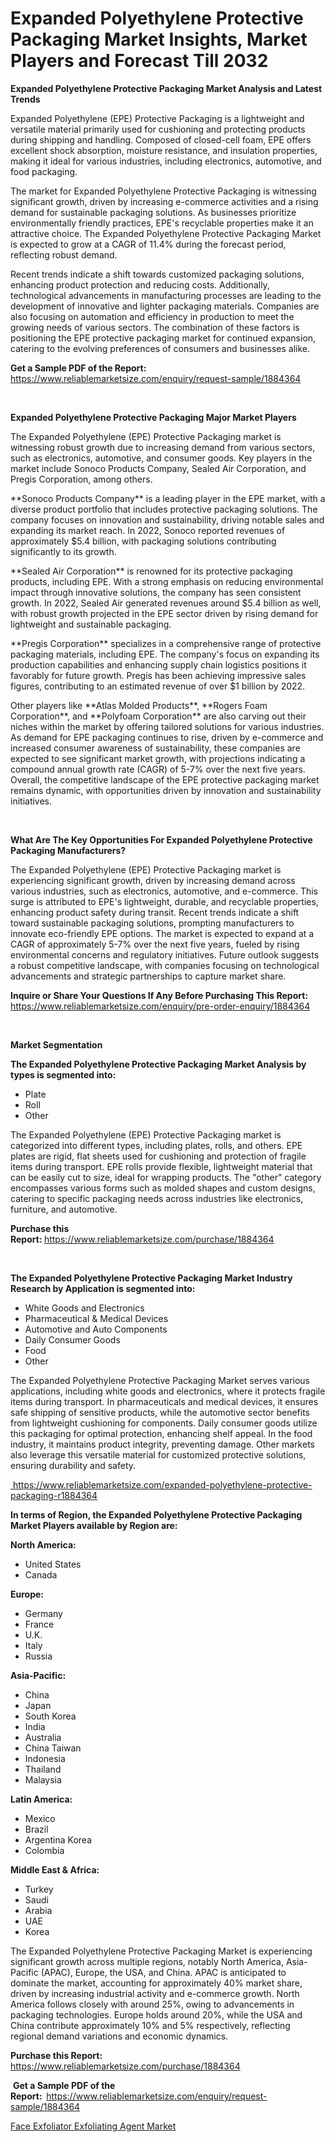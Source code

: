 <p><h1>Expanded Polyethylene Protective Packaging Market Insights, Market Players and Forecast Till 2032</h1></p><p><strong>Expanded Polyethylene Protective Packaging Market Analysis and Latest Trends</strong></p>
<p><p>Expanded Polyethylene (EPE) Protective Packaging is a lightweight and versatile material primarily used for cushioning and protecting products during shipping and handling. Composed of closed-cell foam, EPE offers excellent shock absorption, moisture resistance, and insulation properties, making it ideal for various industries, including electronics, automotive, and food packaging.</p><p>The market for Expanded Polyethylene Protective Packaging is witnessing significant growth, driven by increasing e-commerce activities and a rising demand for sustainable packaging solutions. As businesses prioritize environmentally friendly practices, EPE's recyclable properties make it an attractive choice. The Expanded Polyethylene Protective Packaging Market is expected to grow at a CAGR of 11.4% during the forecast period, reflecting robust demand.</p><p>Recent trends indicate a shift towards customized packaging solutions, enhancing product protection and reducing costs. Additionally, technological advancements in manufacturing processes are leading to the development of innovative and lighter packaging materials. Companies are also focusing on automation and efficiency in production to meet the growing needs of various sectors. The combination of these factors is positioning the EPE protective packaging market for continued expansion, catering to the evolving preferences of consumers and businesses alike.</p></p>
<p><strong>Get a Sample PDF of the Report:&nbsp;</strong> <a href="https://www.reliablemarketsize.com/enquiry/request-sample/1884364?utm_campaign=1872&utm_medium=2&utm_source=Github&utm_content=ia&utm_term=04022025&utm_id=expanded-polyethylene-protective-packaging">https://www.reliablemarketsize.com/enquiry/request-sample/1884364</a></p>
<p>&nbsp;</p>
<p><strong>Expanded Polyethylene Protective Packaging Major Market Players</strong></p>
<p><p>The Expanded Polyethylene (EPE) Protective Packaging market is witnessing robust growth due to increasing demand from various sectors, such as electronics, automotive, and consumer goods. Key players in the market include Sonoco Products Company, Sealed Air Corporation, and Pregis Corporation, among others.</p><p>**Sonoco Products Company** is a leading player in the EPE market, with a diverse product portfolio that includes protective packaging solutions. The company focuses on innovation and sustainability, driving notable sales and expanding its market reach. In 2022, Sonoco reported revenues of approximately $5.4 billion, with packaging solutions contributing significantly to its growth.</p><p>**Sealed Air Corporation** is renowned for its protective packaging products, including EPE. With a strong emphasis on reducing environmental impact through innovative solutions, the company has seen consistent growth. In 2022, Sealed Air generated revenues around $5.4 billion as well, with robust growth projected in the EPE sector driven by rising demand for lightweight and sustainable packaging.</p><p>**Pregis Corporation** specializes in a comprehensive range of protective packaging materials, including EPE. The company's focus on expanding its production capabilities and enhancing supply chain logistics positions it favorably for future growth. Pregis has been achieving impressive sales figures, contributing to an estimated revenue of over $1 billion by 2022.</p><p>Other players like **Atlas Molded Products**, **Rogers Foam Corporation**, and **Polyfoam Corporation** are also carving out their niches within the market by offering tailored solutions for various industries. As demand for EPE packaging continues to rise, driven by e-commerce and increased consumer awareness of sustainability, these companies are expected to see significant market growth, with projections indicating a compound annual growth rate (CAGR) of 5-7% over the next five years. Overall, the competitive landscape of the EPE protective packaging market remains dynamic, with opportunities driven by innovation and sustainability initiatives.</p></p>
<p>&nbsp;</p>
<p><strong>What Are The Key Opportunities For Expanded Polyethylene Protective Packaging Manufacturers?</strong></p>
<p><p>The Expanded Polyethylene (EPE) Protective Packaging market is experiencing significant growth, driven by increasing demand across various industries, such as electronics, automotive, and e-commerce. This surge is attributed to EPE's lightweight, durable, and recyclable properties, enhancing product safety during transit. Recent trends indicate a shift toward sustainable packaging solutions, prompting manufacturers to innovate eco-friendly EPE options. The market is expected to expand at a CAGR of approximately 5-7% over the next five years, fueled by rising environmental concerns and regulatory initiatives. Future outlook suggests a robust competitive landscape, with companies focusing on technological advancements and strategic partnerships to capture market share.</p></p>
<p><strong>Inquire or Share Your Questions If Any Before Purchasing This Report:</strong> <a href="https://www.reliablemarketsize.com/enquiry/pre-order-enquiry/1884364?utm_campaign=1872&utm_medium=2&utm_source=Github&utm_content=ia&utm_term=04022025&utm_id=expanded-polyethylene-protective-packaging">https://www.reliablemarketsize.com/enquiry/pre-order-enquiry/1884364</a></p>
<p>&nbsp;</p>
<p><strong>Market Segmentation</strong></p>
<p><strong>The Expanded Polyethylene Protective Packaging Market Analysis by types is segmented into:</strong></p>
<p><ul><li>Plate</li><li>Roll</li><li>Other</li></ul></p>
<p><p>The Expanded Polyethylene (EPE) Protective Packaging market is categorized into different types, including plates, rolls, and others. EPE plates are rigid, flat sheets used for cushioning and protection of fragile items during transport. EPE rolls provide flexible, lightweight material that can be easily cut to size, ideal for wrapping products. The "other" category encompasses various forms such as molded shapes and custom designs, catering to specific packaging needs across industries like electronics, furniture, and automotive.</p></p>
<p><strong>Purchase this Report:&nbsp;</strong><a href="https://www.reliablemarketsize.com/purchase/1884364?utm_campaign=1872&utm_medium=2&utm_source=Github&utm_content=ia&utm_term=04022025&utm_id=expanded-polyethylene-protective-packaging">https://www.reliablemarketsize.com/purchase/1884364</a></p>
<p>&nbsp;</p>
<p><strong>The Expanded Polyethylene Protective Packaging Market Industry Research by Application is segmented into:</strong></p>
<p><ul><li>White Goods and Electronics</li><li>Pharmaceutical & Medical Devices</li><li>Automotive and Auto Components</li><li>Daily Consumer Goods</li><li>Food</li><li>Other</li></ul></p>
<p><p>The Expanded Polyethylene Protective Packaging Market serves various applications, including white goods and electronics, where it protects fragile items during transport. In pharmaceuticals and medical devices, it ensures safe shipping of sensitive products, while the automotive sector benefits from lightweight cushioning for components. Daily consumer goods utilize this packaging for optimal protection, enhancing shelf appeal. In the food industry, it maintains product integrity, preventing damage. Other markets also leverage this versatile material for customized protective solutions, ensuring durability and safety.</p></p>
<p><a href="https://www.reliablemarketsize.com/expanded-polyethylene-protective-packaging-r1884364?utm_campaign=1872&utm_medium=2&utm_source=Github&utm_content=ia&utm_term=04022025&utm_id=expanded-polyethylene-protective-packaging">&nbsp;https://www.reliablemarketsize.com/expanded-polyethylene-protective-packaging-r1884364</a></p>
<p><strong>In terms of Region, the Expanded Polyethylene Protective Packaging Market Players available by Region are:</strong></p>
<p>
    <p> <strong> North America: </strong>
        <ul>
            <li>United States</li>
            <li>Canada</li>
        </ul>
        </p> 
    <p> <strong> Europe: </strong>
        <ul>
            <li>Germany</li>
            <li>France</li>
            <li>U.K.</li>
            <li>Italy</li>
            <li>Russia</li>
        </ul>
        </p> 
    <p> <strong> Asia-Pacific: </strong>
        <ul>
            <li>China</li>
            <li>Japan</li>
            <li>South Korea</li>
            <li>India</li>
            <li>Australia</li>
            <li>China Taiwan</li>
            <li>Indonesia</li>
            <li>Thailand</li>
            <li>Malaysia</li>
        </ul>
        </p> 
    <p> <strong> Latin America: </strong>
        <ul>
            <li>Mexico</li>
            <li>Brazil</li>
            <li>Argentina Korea</li>
            <li>Colombia</li>
        </ul>
        </p> 
    <p> <strong> Middle East & Africa: </strong>
        <ul>
            <li>Turkey</li>
            <li>Saudi</li>
            <li>Arabia</li>
            <li>UAE</li>
            <li>Korea</li>
        </ul>
    </p>
    </p>
<p><p>The Expanded Polyethylene Protective Packaging Market is experiencing significant growth across multiple regions, notably North America, Asia-Pacific (APAC), Europe, the USA, and China. APAC is anticipated to dominate the market, accounting for approximately 40% market share, driven by increasing industrial activity and e-commerce growth. North America follows closely with around 25%, owing to advancements in packaging technologies. Europe holds around 20%, while the USA and China contribute approximately 10% and 5% respectively, reflecting regional demand variations and economic dynamics.</p></p>
<p><strong>Purchase this Report: </strong><a href="https://www.reliablemarketsize.com/purchase/1884364?utm_campaign=1872&utm_medium=2&utm_source=Github&utm_content=ia&utm_term=04022025&utm_id=expanded-polyethylene-protective-packaging">https://www.reliablemarketsize.com/purchase/1884364</a></p>
<p>&nbsp;<strong>Get a Sample PDF of the Report:&nbsp;&nbsp;</strong><a href="https://www.reliablemarketsize.com/enquiry/request-sample/1884364?utm_campaign=1872&utm_medium=2&utm_source=Github&utm_content=ia&utm_term=04022025&utm_id=expanded-polyethylene-protective-packaging">https://www.reliablemarketsize.com/enquiry/request-sample/1884364</a></p>
<p><strong></strong></p>
<p><p><a href="https://github.com/BryceTownsendr/Market-Research-Report-List-7/blob/main/face-exfoliator-exfoliating-agent-market.md?utm_campaign=1872&utm_medium=2&utm_source=Github&utm_content=ia&utm_term=04022025&utm_id=expanded-polyethylene-protective-packaging">Face Exfoliator Exfoliating Agent Market</a></p></p>